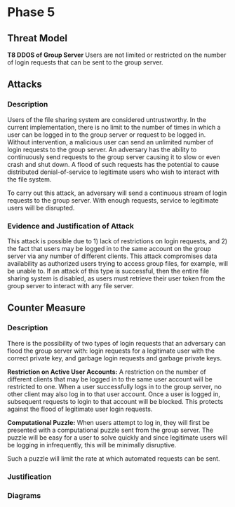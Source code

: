 # Phase 5

## Threat Model
**T8 DDOS of Group Server** Users are not limited or restricted on the number of login requests that can be sent to the group server.

## Attacks
### Description
Users of the file sharing system are considered untrustworthy. In the current implementation, there is no limit to the number of times in which a user can be logged in to the group server or request to be logged in. Without intervention, a malicious user can send an unlimited number of login requests to the group server. An adversary has the ability to continuously send requests to the group server causing it to slow or even crash and shut down. A flood of such requests has the potential to cause distributed denial-of-service to legitimate users who wish to interact with the file system.

To carry out this attack, an adversary will send a continuous stream of login requests to the group server. With enough requests, service to legitimate users will be disrupted.

### Evidence and Justification of Attack
This attack is possible due to 1) lack of restrictions on login requests, and 2) the fact that users may be logged in to the same account on the group server via any number of different clients. This attack compromises data availability as authorized users trying to access group files, for example, will be unable to. If an attack of this type is successful, then the entire file sharing system is disabled, as users must retrieve their user token from the group server to interact with any file server.

## Counter Measure
### Description
There is the possibility of two types of login requests that an adversary can flood the group server with: login requests for a legitimate user with the correct private key, and garbage login requests and garbage private keys.

**Restriction on Active User Accounts:**
A restriction on the number of different clients that may be logged in to the same user account will be restricted to one. When a user successfully logs in to the group server, no other client may also log in to that user account. Once a user is logged in, subsequent requests to login to that account will be blocked. This protects against the flood of legitimate user login requests.

**Computational Puzzle:**
When users attempt to log in, they will first be presented with a computational puzzle sent from the group server. The puzzle will be easy for a user to solve quickly and since legitimate users will be logging in infrequently, this will be minimally disruptive. 

Such a puzzle will limit the rate at which automated requests can be sent.

### Justification


### Diagrams

